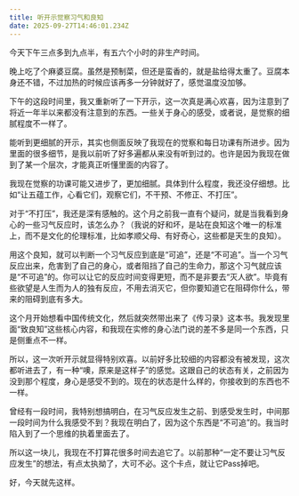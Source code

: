 ```yaml
---
title: 听开示觉察习气和良知
date: 2025-09-27T14:46:01.234Z
---
```


今天下午三点多到九点半，有五六个小时的非生产时间。

晚上吃了个麻婆豆腐。虽然是预制菜，但还是蛮香的，就是盐给得太重了。豆腐本身还不错，不过加热的时候应该再多一分钟就好了，感觉温度没加够。

下午的这段时间里，我又重新听了一下开示，这一次真是满心欢喜，因为注意到了将近一年半以来都没有注意到的东西。一些关于身心的感受，或者说，是觉察的细腻程度不一样了。

能听到更细腻的开示，其实也侧面反映了我现在的觉察和每日功课有所进步。因为里面的很多细节，是我以前听了好多遍都从来没有听到过的。也许是因为我现在做到了某一个层次，才能真正听懂里面的内容了。

我现在觉察的功课可能又进步了，更加细腻。具体到什么程度，我还没仔细想。比如“让五蕴工作，心看它们，观察它们，不干预、不修正、不打压”。

对于“不打压”，我还是深有感触的。这个月之前我一直有个疑问，就是当我看到身心的一些习气反应时，该怎么办？（我说的好和坏，是站在良知这个唯一的标准上，而不是文化的伦理标准，比如孝顺父母、有好奇心，这些都是天生的良知）。

用这个良知，就可以判断一个习气反应到底是“可追”，还是“不可追”。当一个习气反应出来，危害到了自己的身心，或者阻挡了自己的生命力，那这个习气就应该是“不可追”的。你可以让它的反应时间变得更短，而不是非要去“灭人欲”。毕竟有些欲望是人生而为人的独有反应，不用去消灭它，但你要知道它在阻碍你什么，带来的阻碍到底有多大。

这个月开始想看中国传统文化，然后就突然带出来了《传习录》这本书。我发现里面“致良知”这些核心内容，和我现在实修的身心法门说的差不多是同一个东西，只是侧重点不一样。

所以，这一次听开示就显得特别欢喜。以前好多比较细的内容都没有被发现，这次都听进去了，有一种“噢，原来是这样子”的感觉。这跟自己的状态有关，之前因为没到那个程度，身心是感受不到的。现在的状态是什么样的，你接收到的东西也不一样。

曾经有一段时间，我特别想搞明白，在习气反应发生之前、到感受发生时，中间那一段时间为什么我感受不到？我现在明白了，因为这个东西是“不可追”的。我当时陷入到了一个思维的执着里面去了。

所以这一块儿，我现在不打算花很多时间去追它了。以前那种“一定不要让习气反应发生”的想法，有点太执拗了，大可不必。这个卡点，就让它Pass掉吧。

好，今天就先这样。